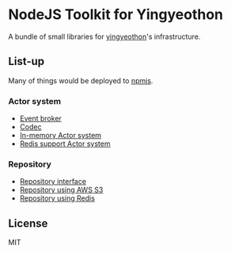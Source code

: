 # NodeJS Toolkit for Yingyeothon

A bundle of small libraries for [yingyeothon](https://yyt.life)'s infrastructure.

## List-up

Many of things would be deployed to [npmjs](https://www.npmjs.com/org/yingyeothon).

### Actor system

- [Event broker](tree/master/packages/event-broker)
- [Codec](tree/master/packages/codec)
- [In-memory Actor system](tree/master/packages/actor-system)
- [Redis support Actor system](tree/master/packages/actor-system-redis-support)

### Repository

- [Repository interface](tree/master/packages/repository)
- [Repository using AWS S3](tree/master/packages/repository-s3)
- [Repository using Redis](tree/master/packages/repository-redis)

## License

MIT
